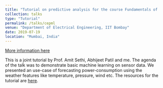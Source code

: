 ```yaml
---
title: "Tutorial on predictive analysis for the course Fundamentals of IoT Design under CEP IIT Bombay"
collection: talks
type: "Tutorial"
permalink: /talks/cepml
venue: "Department of Electrical Engineering, IIT Bombay"
date: 2019-07-19
location: "Mumbai, India"
---
```

[More information here](https://portal.iitb.ac.in/ceqipapp/courseDetails.jsp?c_id=2214)

This is a joint tutorial by Prof. Amit Sethi, Abhijeet Patil and me. The agenda of the talk was to demonstrate basic machine learning on sensor data. We presented an use-case of forecasting power-consumption using the weather features like temperature, pressure, wind etc. The resources for the tutorial are [here](/images/ml_session.zip "Project Presentation PDF").
